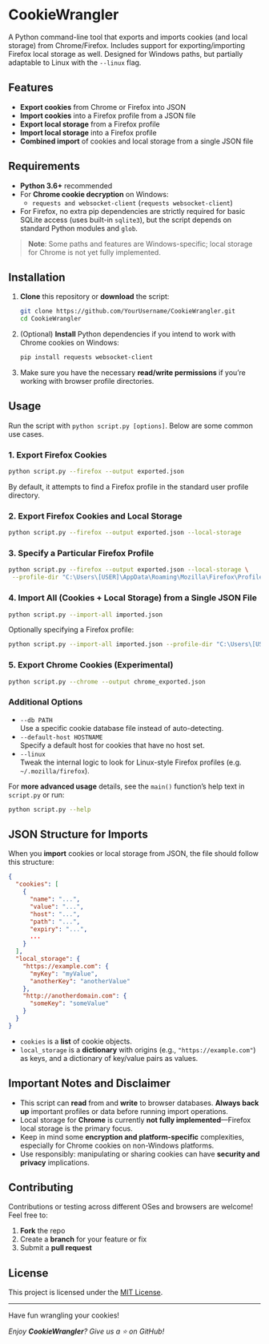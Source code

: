 # CookieWrangler

A Python command-line tool that exports and imports cookies (and local storage) from Chrome/Firefox. Includes support for exporting/importing Firefox local storage as well. Designed for Windows paths, but partially adaptable to Linux with the `--linux` flag.

## Features

- **Export cookies** from Chrome or Firefox into JSON
- **Import cookies** into a Firefox profile from a JSON file
- **Export local storage** from a Firefox profile
- **Import local storage** into a Firefox profile
- **Combined import** of cookies and local storage from a single JSON file

## Requirements

- **Python 3.6+** recommended
- For **Chrome cookie decryption** on Windows:
  - `requests and websocket-client` (`requests websocket-client`)
- For Firefox, no extra pip dependencies are strictly required for basic SQLite access (uses built-in `sqlite3`), but the script depends on standard Python modules and `glob`.

> **Note**: Some paths and features are Windows-specific; local storage for Chrome is not yet fully implemented.

## Installation

1. **Clone** this repository or **download** the script:

   ```bash
   git clone https://github.com/YourUsername/CookieWrangler.git
   cd CookieWrangler
   ```

2. (Optional) **Install** Python dependencies if you intend to work with Chrome cookies on Windows:

   ```bash
   pip install requests websocket-client
   ```

3. Make sure you have the necessary **read/write permissions** if you’re working with browser profile directories.

## Usage

Run the script with `python script.py [options]`. Below are some common use cases.

### 1. Export Firefox Cookies

```bash
python script.py --firefox --output exported.json
```

By default, it attempts to find a Firefox profile in the standard user profile directory.

### 2. Export Firefox Cookies **and** Local Storage

```bash
python script.py --firefox --output exported.json --local-storage
```

### 3. Specify a Particular Firefox Profile

```bash
python script.py --firefox --output exported.json --local-storage \
 --profile-dir "C:\Users\[USER]\AppData\Roaming\Mozilla\Firefox\Profiles\[PROFILE-NAME].default-release"
```

### 4. Import All (Cookies + Local Storage) from a Single JSON File

```bash
python script.py --import-all imported.json
```

Optionally specifying a Firefox profile:

```bash
python script.py --import-all imported.json --profile-dir "C:\Users\[USER]\AppData\Roaming\Mozilla\Firefox\Profiles\[PROFILE-NAME].default-release"
```

### 5. Export Chrome Cookies (Experimental)

```bash
python script.py --chrome --output chrome_exported.json
```

### Additional Options

- `--db PATH`  
  Use a specific cookie database file instead of auto-detecting.  
- `--default-host HOSTNAME`  
  Specify a default host for cookies that have no host set.  
- `--linux`  
  Tweak the internal logic to look for Linux-style Firefox profiles (e.g. `~/.mozilla/firefox`).

For **more advanced usage** details, see the `main()` function’s help text in `script.py` or run:

```bash
python script.py --help
```

## JSON Structure for Imports

When you **import** cookies or local storage from JSON, the file should follow this structure:

```json
{
  "cookies": [
    {
      "name": "...",
      "value": "...",
      "host": "...",
      "path": "...",
      "expiry": "...",
      ...
    }
  ],
  "local_storage": {
    "https://example.com": {
      "myKey": "myValue",
      "anotherKey": "anotherValue"
    },
    "http://anotherdomain.com": {
      "someKey": "someValue"
    }
  }
}
```

- `cookies` is a **list** of cookie objects.  
- `local_storage` is a **dictionary** with origins (e.g., `"https://example.com"`) as keys, and a dictionary of key/value pairs as values.

## Important Notes and Disclaimer

- This script can **read** from and **write** to browser databases. **Always back up** important profiles or data before running import operations.
- Local storage for **Chrome** is currently **not fully implemented**—Firefox local storage is the primary focus.
- Keep in mind some **encryption and platform-specific** complexities, especially for Chrome cookies on non-Windows platforms.
- Use responsibly: manipulating or sharing cookies can have **security and privacy** implications.

## Contributing

Contributions or testing across different OSes and browsers are welcome! Feel free to:

1. **Fork** the repo
2. Create a **branch** for your feature or fix
3. Submit a **pull request**

## License

This project is licensed under the [MIT License](LICENSE).

---

Have fun wrangling your cookies! 

*Enjoy **CookieWrangler**? Give us a ⭐ on GitHub!*

